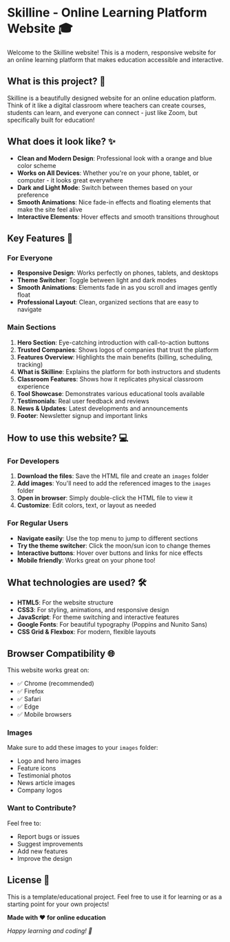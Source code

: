 # Skilline - Online Learning Platform Website 🎓

Welcome to the Skilline website! This is a modern, responsive website for an online learning platform that makes education accessible and interactive.

## What is this project? 🤔

Skilline is a beautifully designed website for an online education platform. Think of it like a digital classroom where teachers can create courses, students can learn, and everyone can connect - just like Zoom, but specifically built for education!

## What does it look like? ✨

- **Clean and Modern Design**: Professional look with a orange and blue color scheme
- **Works on All Devices**: Whether you're on your phone, tablet, or computer - it looks great everywhere
- **Dark and Light Mode**: Switch between themes based on your preference
- **Smooth Animations**: Nice fade-in effects and floating elements that make the site feel alive
- **Interactive Elements**: Hover effects and smooth transitions throughout

## Key Features 🚀

### For Everyone
- **Responsive Design**: Works perfectly on phones, tablets, and desktops
- **Theme Switcher**: Toggle between light and dark modes
- **Smooth Animations**: Elements fade in as you scroll and images gently float
- **Professional Layout**: Clean, organized sections that are easy to navigate

### Main Sections
1. **Hero Section**: Eye-catching introduction with call-to-action buttons
2. **Trusted Companies**: Shows logos of companies that trust the platform
3. **Features Overview**: Highlights the main benefits (billing, scheduling, tracking)
4. **What is Skilline**: Explains the platform for both instructors and students
5. **Classroom Features**: Shows how it replicates physical classroom experience
6. **Tool Showcase**: Demonstrates various educational tools available
7. **Testimonials**: Real user feedback and reviews
8. **News & Updates**: Latest developments and announcements
9. **Footer**: Newsletter signup and important links

## How to use this website? 💻

### For Developers
1. **Download the files**: Save the HTML file and create an `images` folder
2. **Add images**: You'll need to add the referenced images to the `images` folder
3. **Open in browser**: Simply double-click the HTML file to view it
4. **Customize**: Edit colors, text, or layout as needed

### For Regular Users
- **Navigate easily**: Use the top menu to jump to different sections
- **Try the theme switcher**: Click the moon/sun icon to change themes
- **Interactive buttons**: Hover over buttons and links for nice effects
- **Mobile friendly**: Works great on your phone too!

## What technologies are used? 🛠️

- **HTML5**: For the website structure
- **CSS3**: For styling, animations, and responsive design
- **JavaScript**: For theme switching and interactive features
- **Google Fonts**: For beautiful typography (Poppins and Nunito Sans)
- **CSS Grid & Flexbox**: For modern, flexible layouts

## Browser Compatibility 🌐

This website works great on:
- ✅ Chrome (recommended)
- ✅ Firefox
- ✅ Safari
- ✅ Edge
- ✅ Mobile browsers


### Images
Make sure to add these images to your `images` folder:
- Logo and hero images
- Feature icons
- Testimonial photos
- News article images
- Company logos


### Want to Contribute?
Feel free to:
- Report bugs or issues
- Suggest improvements
- Add new features
- Improve the design

## License 📄

This is a template/educational project. Feel free to use it for learning or as a starting point for your own projects!


**Made with ❤️ for online education**

*Happy learning and coding! 🚀*